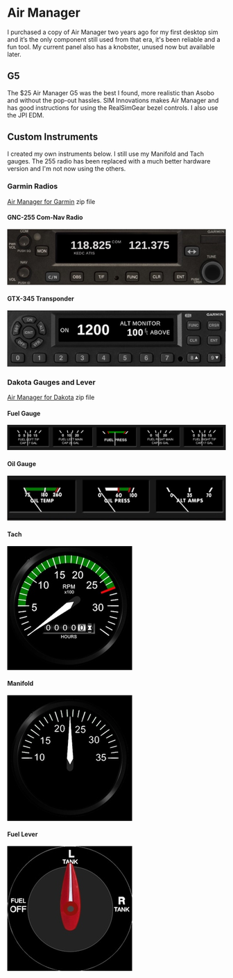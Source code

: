 # Air Manager

I purchased a copy of Air Manager two years ago for my first desktop sim and it’s the only component still used from that era, it's been reliable and a fun tool.  My current panel also has a knobster, unused now but available later.

## G5
The $25 Air Manager G5 was the best I found, more realistic than Asobo and without the pop-out hassles.  SIM Innovations makes Air Manager and has good instructions for using the RealSimGear bezel controls.  I also use the JPI EDM.

## Custom Instruments
I created my own instruments below.  I still use my Manifold and Tach gauges.  The 255 radio has been replaced with a much better hardware version and I'm not now using the others.  

### Garmin Radios
[Air Manager for Garmin](https://github.com/radiobillm/DakotaSim/archive/refs/tags/v1.0-airmanager-garmin.zip) zip file

#### GNC-255 Com-Nav Radio
![GNC255](images/am-gnc255.jpg)
  
#### GTX-345 Transponder
![GTX345](images/am-gtx345.jpg)

### Dakota Gauges and Lever
[Air Manager for Dakota](https://github.com/radiobillm/DakotaSim/archive/refs/tags/v1.0-airmanager-garmin.zip) zip file

#### Fuel Gauge
![Air Manager Fuel Gauge](images/am-pa-fuel.png)

#### Oil Gauge
![Air Manager Oil](images/am-pa-oil.jpg)

#### Tach
![Air Manager Tach](images/am-pa-tach.jpg)

#### Manifold
![Air Manager Mainford](images/am-pa-mp.jpg)

#### Fuel Lever
![Air Manager Fuel](images/am-pa-fuel-lever.jpg)

